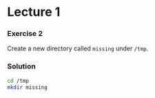 # Lecture 1

### Exercise 2

Create a new directory called `missing` under `/tmp`.

### Solution

```bash
cd /tmp
mkdir missing
```
